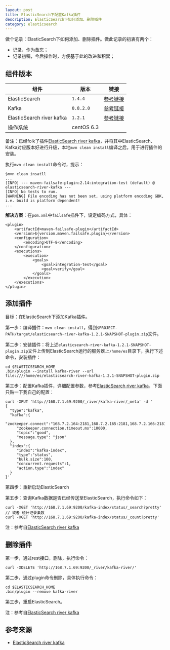 ```yaml
---
layout: post
title: ElasticSearch下配置Kafka插件
description: ElasticSearch下如何添加、删除插件
category: elasticsearch
---
```


做个记录：ElasticSearch下如何添加、删除插件。做此记录的初衷有两个：

* 记录，作为备忘；
* 记录初稿，今后操作时，方便基于此的改进和积累；

## 组件版本

|组件|版本|链接|
|----|----|----|
|ElasticSearch|`1.4.4`|[参考链接][ElasticSearch]|
|Kafka|`0.8.2.0`|[参考链接][Kafka]|
|ElasticSearch river kafka|`1.2.1`|[参考链接][ElasticSearch river kafka]|
|操作系统|centOS 6.3| |


备注：已经folk了插件[ElasticSearch river kafka][ElasticSearch river kafka(ningg)]，并将其中ElasticSearch、Kafka对应版本好进行升级，本地`mvn clean install`编译之后，用于进行插件的安装。


执行`mvn clean install`命令时，提示：

	$mvn clean insatll
	...
	[INFO] --- maven-failsafe-plugin:2.14:integration-test (default) @ elasticsearch-river-kafka ---
	[INFO] No tests to run.
	[WARNING] File encoding has not been set, using platform encoding GBK, i.e. build is platform dependent!
	...
	
**解决方案**：在`pom.xml`中`failsafe`插件下，设定编码方式，具体：

	<plugin>
		<artifactId>maven-failsafe-plugin</artifactId>
		<version>${version.maven.failsafe.plugin}</version>
		<configuration>
			<encoding>UTF-8</encoding>
		</configuration>
		<executions>
			<execution>
				<goals>
					<goal>integration-test</goal>
					<goal>verify</goal>
				</goals>
			</execution>
		</executions>
	</plugin>







## 添加插件

目标：在ElasticSearch下添加Kafka插件。



第一步：编译插件：`mvn clean install`，得到`$PROJECT-PATH/target/elasticsearch-river-kafka-1.2.1-SNAPSHOT-plugin.zip`文件。




第二步：安装插件：将上述`elasticsearch-river-kafka-1.2.1-SNAPSHOT-plugin.zip`文件上传到ElasticSearch运行的服务器上`/home/es`目录下，执行下述命令，安装插件：

	cd $ELASTICSEARCH_HOME
	.bin/plugin --install kafka-river --url file:////home/es/elasticsearch-river-kafka-1.2.1-SNAPSHOT-plugin.zip

第三步：配置Kafka插件，详细配置参数，参考[ElasticSearch river kafka][ElasticSearch river kafka]，下面只贴一下我自己的配置：

	curl -XPUT 'http://168.7.1.69:9200/_river/kafka-river/_meta' -d '
	{  
	  "type":"kafka",
	  "kafka":{
		 "zookeeper.connect":"168.7.2.164:2181,168.7.2.165:2181,168.7.2.166:2181",
		 "zookeeper.connection.timeout.ms":10000,
		 "topic":"good",
		 "message.type": "json"
	  },
	  "index":{
		 "index":"kafka-index",
		 "type":"status",
		 "bulk.size":100,
		 "concurrent.requests":1,
		 "action.type":"index"
	  }
	}'


第四步：重新启动ElasticSearch

第五步：查询Kafka数据是否已经传送至ElasticSearch，执行命令如下：

	curl -XGET 'http://168.7.1.69:9200/kafka-index/status/_search?pretty'
	// 或者 统计记录条数
	curl -XGET 'http://168.7.1.69:9200/kafka-index/status/_count?pretty'








注：参考自[ElasticSearch river kafka][ElasticSearch river kafka]


## 删除插件


第一步，通过rest接口，删除，执行命令：

	curl -XDELETE 'http://168.7.1.69:9200/_river/kafka-river/'

第二步，通过plugin命令删除，具体执行命令：

	cd $ELASTICSEARCH_HOME
	.bin/plugin --remove kafka-river

第三步，重启ElasticSearch。




注：参考自[ElasticSearch river kafka][ElasticSearch river kafka]


## 参考来源


* [ElasticSearch river kafka][ElasticSearch river kafka]














[NingG]:    							http://ningg.github.com  "NingG"
[ElasticSearch river kafka]:			https://github.com/mariamhakobyan/elasticsearch-river-kafka
[ElasticSearch river kafka(ningg)]:		https://github.com/ningg/elasticsearch-river-kafka
[ElasticSearch]:						http://www.elasticsearch.org/
[Kafka]:								http://kafka.apache.org/











